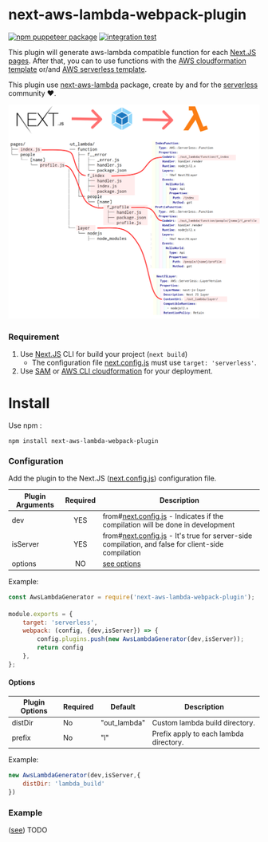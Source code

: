 # next-aws-lambda-webpack-plugin

[![npm puppeteer package](https://img.shields.io/npm/v/next-aws-lambda-webpack-plugin.svg)](https://www.npmjs.com/package/next-aws-lambda-webpack-plugin)
[![integration test](https://github.com/vincent-herlemont/next-aws-lambda-webpack-plugin/workflows/integration%20test/badge.svg?branch=master)](https://github.com/vincent-herlemont/next-aws-lambda-webpack-plugin/actions?query=workflow%3A%22integration+test%22)

This plugin will generate aws-lambda compatible function for each [Next.JS pages](https://nextjs.org/docs/basic-features/pages). 
After that, you can to use functions with the [AWS cloudformation template](https://aws.amazon.com/cloudformation/resources/templates/) or/and [AWS serverless template](https://docs.aws.amazon.com/serverless-application-model/latest/developerguide/what-is-sam.html).

This plugin use [next-aws-lambda](https://github.com/danielcondemarin/serverless-next.js/tree/master/packages/next-aws-lambda) package,
 create by and for the [serverless](https://serverless.com/) community :heart:.

[![next-aws-lambda-webpack-plugin](./assets/next-aws-lambda-webpack-plugin.png)](https://www.npmjs.com/package/next-aws-lambda-webpack-plugin)


### Requirement

1. Use [Next.JS](https://nextjs.org/docs/getting-started) CLI for build your project (`next build`)
    * The configuration file [next.config.js](https://nextjs.org/docs/api-reference/next.config.js/build-target) must use `target: 'serverless'`.
2. Use [SAM](https://docs.aws.amazon.com/serverless-application-model/latest/developerguide/what-is-sam.html) or [AWS CLI cloudformation](https://docs.aws.amazon.com/cli/latest/reference/cloudformation/index.html) for your deployment. 

# Install

Use npm :
```
npm install next-aws-lambda-webpack-plugin
```

### Configuration

Add the plugin to the Next.JS ([next.config.js](https://nextjs.org/docs/api-reference/next.config.js/custom-webpack-config)) configuration file.

| Plugin Arguments    |Required       |Description|
| ------------------- |:-------------:|-----------|
| dev                 | YES           | from#[next.config.js](https://nextjs.org/docs/api-reference/next.config.js/custom-webpack-config) - Indicates if the compilation will be done in development         |
| isServer            | YES           | from#[next.config.js](https://nextjs.org/docs/api-reference/next.config.js/custom-webpack-config) - It's true for server-side compilation, and false for client-side compilation          |
| options             | NO            | [see options](#options) |

Example:
```Javascript
const AwsLambdaGenerator = require('next-aws-lambda-webpack-plugin');

module.exports = {
    target: 'serverless',
    webpack: (config, {dev,isServer}) => {
        config.plugins.push(new AwsLambdaGenerator(dev,isServer));
        return config
    },
};
```

#### Options

| Plugin Options | Required | Default      | Description                            |
| -------------- | -------- | ----------   | -------------------------------------  |
| distDir        | No       | "out_lambda" | Custom lambda build directory.         |
| prefix         | No       | "l"          | Prefix apply to each lambda directory. |

Example:
```Javascript
new AwsLambdaGenerator(dev,isServer,{
    distDir: 'lambda_build'
})
```


### Example


([see](https://github.com/vincent-herlemont/next-aws-lambda-webpack-plugin/tree/master/example)) TODO
